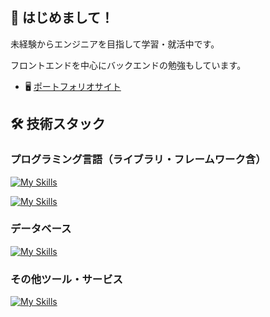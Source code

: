 ## 👋 はじめまして！

未経験からエンジニアを目指して学習・就活中です。

フロントエンドを中心にバックエンドの勉強もしています。

- 🖥 [ポートフォリオサイト](https://my-portfolio-engineer.com/)

## 🛠️ 技術スタック

### プログラミング言語（ライブラリ・フレームワーク含）

[![My Skills](https://skillicons.dev/icons?i=html,css,js,ts,react,nextjs	)](https://skillicons.dev)

[![My Skills](https://skillicons.dev/icons?i=php,laravel,nodejs,express)](https://skillicons.dev)

### データベース

[![My Skills](https://skillicons.dev/icons?i=postgres,mongodb,mysql,prisma)](https://skillicons.dev)

### その他ツール・サービス

[![My Skills](https://skillicons.dev/icons?i=git,github,docker,firebase,supabase,vercel)](https://skillicons.dev)
